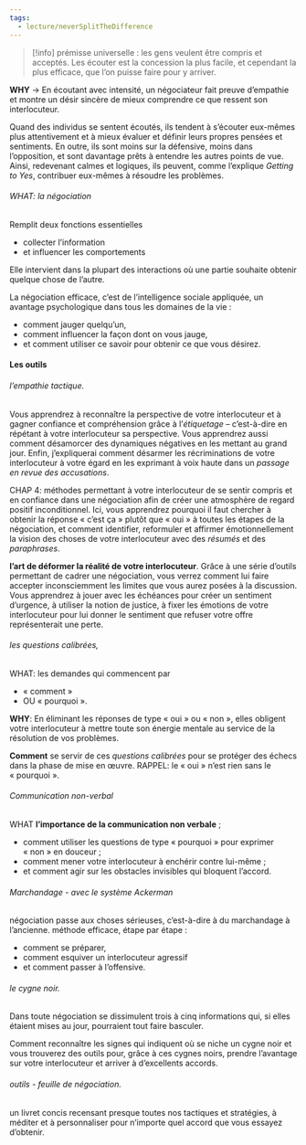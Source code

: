 ```yaml
---
tags:
  - lecture/neverSplitTheDifference
---
```


> [!info] prémisse universelle : les gens veulent être compris et acceptés. 
> Les écouter est la concession la plus facile, et cependant la plus efficace, que l’on puisse faire pour y arriver.

**WHY**
-> En écoutant avec intensité, un négociateur fait preuve d’empathie et montre un désir sincère de mieux comprendre ce que ressent son interlocuteur.


Quand des individus se sentent écoutés, ils tendent à s’écouter eux-mêmes plus attentivement et à mieux évaluer et définir leurs propres pensées et sentiments. En outre, ils sont moins sur la défensive, moins dans l’opposition, et sont davantage prêts à entendre les autres points de vue. Ainsi, redevenant calmes et logiques, ils peuvent, comme l’explique _Getting to Yes_, contribuer eux-mêmes à résoudre les problèmes.


###### WHAT: la négociation
Remplit deux fonctions essentielles
- collecter l’information 
- et influencer les comportements 

Elle intervient dans la plupart des interactions où une partie souhaite obtenir quelque chose de l’autre.

La négociation efficace, c’est de l’intelligence sociale appliquée, un avantage psychologique dans tous les domaines de la vie : 
- comment jauger quelqu’un,
- comment influencer la façon dont on vous jauge, 
- et comment utiliser ce savoir pour obtenir ce que vous désirez.


#### Les outils
###### l’_empathie tactique_. 
Vous apprendrez à reconnaître la perspective de votre interlocuteur et à gagner confiance et compréhension grâce à l’_étiquetage_ – c’est-à-dire en répétant à votre interlocuteur sa perspective. Vous apprendrez aussi comment désamorcer des dynamiques négatives en les mettant au grand jour. Enfin, j’expliquerai comment désarmer les récriminations de votre interlocuteur à votre égard en les exprimant à voix haute dans un _passage en revue des accusations_.


CHAP 4: méthodes permettant à votre interlocuteur de se sentir compris et en confiance dans une négociation afin de créer une atmosphère de regard positif inconditionnel. Ici, vous apprendrez pourquoi il faut chercher à obtenir la réponse « c’est ça » plutôt que « oui » à toutes les étapes de la négociation, et comment identifier, reformuler et affirmer émotionnellement la vision des choses de votre interlocuteur avec des _résumés_ et des _paraphrases_.

**l’art de déformer la réalité de votre interlocuteur**. Grâce à une série d’outils permettant de cadrer une négociation, vous verrez comment lui faire accepter inconsciemment les limites que vous aurez posées à la discussion. Vous apprendrez à jouer avec les échéances pour créer un sentiment d’urgence, à utiliser la notion de justice, à fixer les émotions de votre interlocuteur pour lui donner le sentiment que refuser votre offre représenterait une perte.

###### les _questions calibrées_,
WHAT: les demandes qui commencent par 
- « comment » 
- OU « pourquoi ».

**WHY**: En éliminant les réponses de type « oui » ou « non », elles obligent votre interlocuteur à mettre toute son énergie mentale au service de la résolution de vos problèmes.

**Comment** se servir de ces _questions calibrées_ pour se protéger des échecs dans la phase de mise en œuvre. 
RAPPEL: le « oui » n’est rien sans le « pourquoi ». 


###### Communication non-verbal
WHAT **l’importance de la communication non verbale** ; 
- comment utiliser les questions de type « pourquoi » pour exprimer « non » en douceur ; 
- comment mener votre interlocuteur à enchérir contre lui-même ;
- et comment agir sur les obstacles invisibles qui bloquent l’accord.



###### Marchandage - avec le système Ackerman
négociation passe aux choses sérieuses, c’est-à-dire à du marchandage à l’ancienne. méthode efficace, étape par étape :
- comment se préparer, 
- comment esquiver un interlocuteur agressif
- et comment passer à l’offensive. 

###### le cygne noir. 
Dans toute négociation se dissimulent trois à cinq informations qui, si elles étaient mises au jour, pourraient tout faire basculer.

Comment reconnaître les signes qui indiquent où se niche un cygne noir et vous trouverez des outils pour, grâce à ces cygnes noirs, prendre l’avantage sur votre interlocuteur et arriver à d’excellents accords.


###### outils - feuille de négociation.
un livret concis recensant presque toutes nos tactiques et stratégies, à méditer et à personnaliser pour n’importe quel accord que vous essayez d’obtenir.